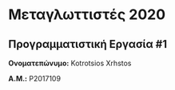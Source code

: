 # Μεταγλωττιστές 2020
## Προγραμματιστική Εργασία #1

**Ονοματεπώνυμο:** Kotrotsios Xrhstos

**Α.Μ.:** P2017109


